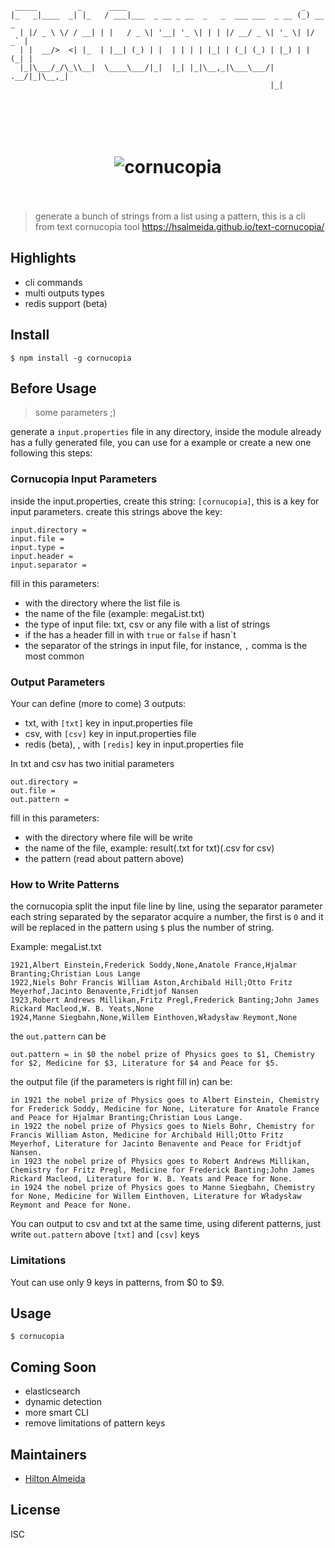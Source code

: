 ```
 _____         _      ____                                       _        
|_   _|____  _| |_   / ___|___  _ __ _ __  _   _  ___ ___  _ __ (_) __ _  
  | |/ _ \ \/ / __| | |   / _ \| '__| '_ \| | | |/ __/ _ \| '_ \| |/ _` | 
  | |  __/>  <| |_  | |__| (_) | |  | | | | |_| | (_| (_) | |_) | | (_| | 
  |_|\___/_/\_\\__|  \____\___/|_|  |_| |_|\__,_|\___\___/| .__/|_|\__,_| 
                                                          |_|
```

<h1 align="center">
	<br>
	<br>
	<img src="https://cdn.rawgit.com/hsalmeida/text-cornucopia/gh-pages/img/apple-icon-60x60.png" alt="cornucopia">
	<br>
	<br>
</h1>

> generate a bunch of strings from a list using a pattern, this is a cli from text cornucopia tool https://hsalmeida.github.io/text-cornucopia/

## Highlights
- cli commands
- multi outputs types
- redis support (beta)

## Install

```console
$ npm install -g cornucopia
```

## Before Usage

> some parameters ;)

generate a `input.properties` file in any directory, inside the module already has a fully generated file, you can use for a example or create a new one following this steps:

### Cornucopia Input Parameters

inside the input.properties, create this string: `[cornucopia]`, this is a key for input parameters.
create this strings above the key:

```console
input.directory = 
input.file = 
input.type = 
input.header = 
input.separator = 
```

fill in this parameters:
- with the directory where the list file is
- the name of the file (example: megaList.txt)
- the type of input file: txt, csv or any file with a list of strings
- if the has a header fill in with `true` or `false` if hasn`t
- the separator of the strings in input file, for instance, `,` comma is the most common

### Output Parameters

Your can define (more to come) 3 outputs:
- txt, with `[txt]` key in input.properties file
- csv, with `[csv]` key in input.properties file
- redis (beta), , with `[redis]` key in input.properties file

In txt and csv has two initial parameters

```console
out.directory = 
out.file = 
out.pattern =
```
fill in this parameters:
- with the directory where  file will be write
- the name of the file, example: result(.txt for txt)(.csv for csv)
- the pattern (read about pattern above)

### How to Write Patterns

the cornucopia split the input file line by line, using the separator parameter
each string separated by the separator acquire a number, the first is `0`
and it will be replaced in the pattern using `$` plus the number of string.

Example:
megaList.txt
```
1921,Albert Einstein,Frederick Soddy,None,Anatole France,Hjalmar Branting;Christian Lous Lange
1922,Niels Bohr	Francis William Aston,Archibald Hill;Otto Fritz Meyerhof,Jacinto Benavente,Fridtjof Nansen
1923,Robert Andrews Millikan,Fritz Pregl,Frederick Banting;John James Rickard Macleod,W. B. Yeats,None
1924,Manne Siegbahn,None,Willem Einthoven,Władysław Reymont,None
```

the `out.pattern` can be 

```
out.pattern = in $0 the nobel prize of Physics goes to $1, Chemistry for $2, Medicine for $3, Literature for $4 and Peace for $5.
```

the output file (if the parameters is right fill in) can be:

```
in 1921 the nobel prize of Physics goes to Albert Einstein, Chemistry for Frederick Soddy, Medicine for None, Literature for Anatole France and Peace for Hjalmar Branting;Christian Lous Lange.
in 1922 the nobel prize of Physics goes to Niels Bohr, Chemistry for Francis William Aston, Medicine for Archibald Hill;Otto Fritz Meyerhof, Literature for Jacinto Benavente and Peace for Fridtjof Nansen.
in 1923 the nobel prize of Physics goes to Robert Andrews Millikan, Chemistry for Fritz Pregl, Medicine for Frederick Banting;John James Rickard Macleod, Literature for W. B. Yeats and Peace for None.
in 1924 the nobel prize of Physics goes to Manne Siegbahn, Chemistry for None, Medicine for Willem Einthoven, Literature for Władysław Reymont and Peace for None.
```

You can output to csv and txt at the same time, using diferent patterns, just write `out.pattern` above `[txt]` and `[csv]` keys

### Limitations

Yout can use only 9 keys in patterns, from $0 to $9.

## Usage

```console
$ cornucopia
```

## Coming Soon

- elasticsearch
- dynamic detection
- more smart CLI
- remove limitations of pattern keys

## Maintainers

- [Hilton Almeida](https://github.com/hsalmeida)

## License

ISC